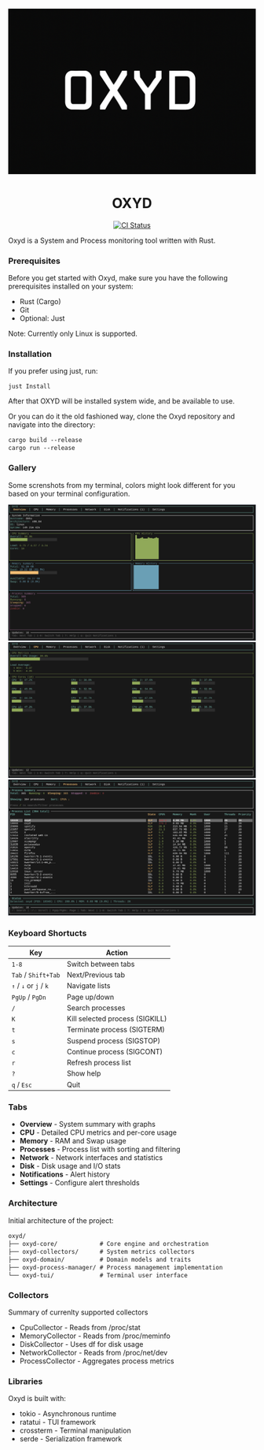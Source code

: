 ![banner](./res/banner.png)

<h1 align="center"> OXYD </h1>
<p align="center">
  <a href="https://github.com/duolok/oxyd/actions/workflows/rust.yml">
    <img src="https://github.com/duolok/oxyd/actions/workflows/rust.yml/badge.svg" alt="CI Status">
  </a>
</p>

Oxyd is a System and Process monitoring tool written with Rust.

### Prerequisites

Before you get started with Oxyd, make sure you have the following prerequisites installed on your system:

- Rust (Cargo)
- Git
- Optional: Just

Note: Currently only Linux is supported.

### Installation

If you prefer using just, run:

```
just Install
```
After that OXYD will be installed system wide, and be available to use.


Or you can do it the old fashioned way, clone the Oxyd repository and navigate into the directory:

```shell
cargo build --release
cargo run --release
```

### Gallery

Some screnshots from my terminal, colors might look different for you based on your terminal configuration.

![overview](./res/overview.png)
![cpu](./res/cpu.png)
![processes](./res/processes.png)

### Keyboard Shortucts

| Key | Action |
|-----|--------|
| `1-8` | Switch between tabs |
| `Tab` / `Shift+Tab` | Next/Previous tab |
| `↑` / `↓` or `j` / `k` | Navigate lists |
| `PgUp` / `PgDn` | Page up/down |
| `/` | Search processes |
| `K` | Kill selected process (SIGKILL) |
| `t` | Terminate process (SIGTERM) |
| `s` | Suspend process (SIGSTOP) |
| `c` | Continue process (SIGCONT) |
| `r` | Refresh process list |
| `?` | Show help |
| `q` / `Esc` | Quit |


### Tabs

- **Overview** - System summary with graphs
- **CPU** - Detailed CPU metrics and per-core usage
- **Memory** - RAM and Swap usage
- **Processes** - Process list with sorting and filtering
- **Network** - Network interfaces and statistics
- **Disk** - Disk usage and I/O stats
- **Notifications** - Alert history
- **Settings** - Configure alert thresholds

### Architecture
Initial architecture of the project:

```
oxyd/
├── oxyd-core/            # Core engine and orchestration
├── oxyd-collectors/      # System metrics collectors
├── oxyd-domain/          # Domain models and traits
├── oxyd-process-manager/ # Process management implementation
└── oxyd-tui/             # Terminal user interface
```



###  Collectors
Summary of currenlty supported collectors

- CpuCollector - Reads from /proc/stat
- MemoryCollector - Reads from /proc/meminfo
- DiskCollector - Uses df for disk usage
- NetworkCollector - Reads from /proc/net/dev
- ProcessCollector - Aggregates process metrics

### Libraries

Oxyd is built with:
- tokio - Asynchronous runtime
- ratatui - TUI framework
- crossterm - Terminal manipulation
- serde - Serialization framework



